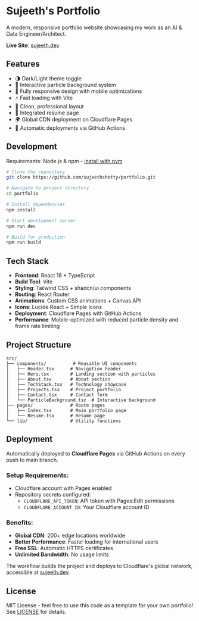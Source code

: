 # Sujeeth's Portfolio

A modern, responsive portfolio website showcasing my work as an AI & Data Engineer/Architect.

**Live Site**: [sujeeth.dev](https://sujeeth.dev)

## Features

- 🌗 Dark/Light theme toggle
- 🎨 Interactive particle background system
- 📱 Fully responsive design with mobile optimizations
- ⚡ Fast loading with Vite
- 🎯 Clean, professional layout
- 📄 Integrated resume page
- 🌍 Global CDN deployment on Cloudflare Pages
- 🚀 Automatic deployments via GitHub Actions

## Development

Requirements: Node.js & npm - [install with nvm](https://github.com/nvm-sh/nvm#installing-and-updating)

```sh
# Clone the repository
git clone https://github.com/sujeethshetty/portfolio.git

# Navigate to project directory
cd portfolio

# Install dependencies
npm install

# Start development server
npm run dev

# Build for production
npm run build
```

## Tech Stack

- **Frontend**: React 18 + TypeScript
- **Build Tool**: Vite
- **Styling**: Tailwind CSS + shadcn/ui components
- **Routing**: React Router
- **Animations**: Custom CSS animations + Canvas API
- **Icons**: Lucide React + Simple Icons
- **Deployment**: Cloudflare Pages with GitHub Actions
- **Performance**: Mobile-optimized with reduced particle density and frame rate limiting

## Project Structure

```
src/
├── components/          # Reusable UI components
│   ├── Header.tsx      # Navigation header
│   ├── Hero.tsx        # Landing section with particles
│   ├── About.tsx       # About section
│   ├── TechStack.tsx   # Technology showcase
│   ├── Projects.tsx    # Project portfolio
│   ├── Contact.tsx     # Contact form
│   └── ParticleBackground.tsx  # Interactive background
├── pages/              # Route pages
│   ├── Index.tsx       # Main portfolio page
│   └── Resume.tsx      # Resume page
└── lib/                # Utility functions
```

## Deployment

Automatically deployed to **Cloudflare Pages** via GitHub Actions on every push to main branch.

### Setup Requirements:
- Cloudflare account with Pages enabled
- Repository secrets configured:
  - `CLOUDFLARE_API_TOKEN`: API token with Pages:Edit permissions
  - `CLOUDFLARE_ACCOUNT_ID`: Your Cloudflare account ID

### Benefits:
- **Global CDN**: 200+ edge locations worldwide
- **Better Performance**: Faster loading for international users
- **Free SSL**: Automatic HTTPS certificates
- **Unlimited Bandwidth**: No usage limits

The workflow builds the project and deploys to Cloudflare's global network, accessible at [sujeeth.dev](https://sujeeth.dev).

## License

MIT License - feel free to use this code as a template for your own portfolio! See [LICENSE](LICENSE) for details.
